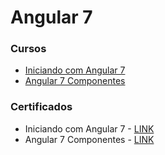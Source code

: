 # Angular 7

### Cursos
- [Iniciando com Angular 7](https://www.schoolofnet.com/curso/frontend/angular-6/iniciando-com-angular-6/)
- [Angular 7 Componentes](https://www.schoolofnet.com/curso/frontend/angular-6/angular-6-componentes/)


### Certificados
- Iniciando com Angular 7 - [LINK](https://www.schoolofnet.com/validar-certificado/?certificate=1e959c2a-5db0-4ec7-abae-39d5df59e522)
- Angular 7 Componentes - [LINK](https://www.schoolofnet.com/validar-certificado/?certificate=9ed1f535-f3ac-4aab-a602-adf66a6d7ee7)